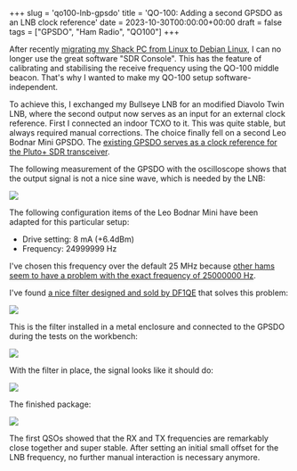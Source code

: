 +++
slug = 'qo100-lnb-gpsdo'
title = 'QO-100: Adding a second GPSDO as an LNB clock reference'
date = 2023-10-30T00:00:00+00:00
draft = false
tags = ["GPSDO", "Ham Radio", "QO100"]
+++

After recently [migrating my Shack PC from Linux to Debian Linux](/linux-migration-shack-pc/), I can no longer use the great software "SDR Console". This has the feature of calibrating and stabilising the receive frequency using the QO-100 middle beacon. That's why I wanted to make my QO-100 setup software-independent. 

To achieve this, I exchanged my Bullseye LNB for an modified Diavolo Twin LNB, where the second output now serves as an input for an external clock reference. First I connected an indoor TCXO to it. This was quite stable, but always required manual corrections. The choice finally fell on a second Leo Bodnar Mini GPSDO. The [existing GPSDO serves as a clock reference for the Pluto+ SDR transceiver](/qo100-gpsdo/).

The following measurement of the GPSDO with the oscilloscope shows that the output signal is not a nice sine wave, which is needed by the LNB:

![](/img/qo100-lnb-gpsdo-1.jpg)

The following configuration items of the Leo Bodnar Mini have been adapted for this particular setup:

* Drive setting: 8 mA (+6.4dBm)
* Frequency: 24999999 Hz

I've chosen this frequency over the default 25 MHz because [other hams seem to have a problem with the exact frequency of 25000000 Hz](https://forum.amsat-dl.org/index.php?thread/205-strange-lnb-behaviour-with-gpsdo/).

I've found [a nice filter designed and sold by DF1QE](https://web.archive.org/web/20240612152906/https://elektronik-muenster.de/thread/8268-digitale-referenz-an-lnb-anpassen/) that solves this problem:

![](/img/qo100-lnb-gpsdo-3.jpg)

This is the filter installed in a metal enclosure and connected to the GPSDO during the tests on the workbench:

![](/img/qo100-lnb-gpsdo-4.jpg)

With the filter in place, the signal looks like it should do:

![](/img/qo100-lnb-gpsdo-2.jpg)

The finished package:

![](/img/qo100-lnb-gpsdo-5.jpg)

The first QSOs showed that the RX and TX frequencies are remarkably close together and super stable. After setting an initial small offset for the LNB frequency, no further manual interaction is necessary anymore.
